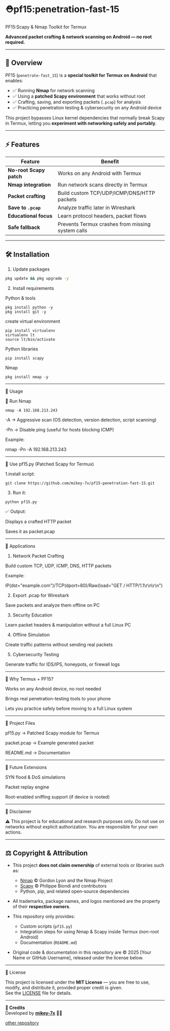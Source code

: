 # ⛑️pf15:penetration-fast-15
PF15:Scapy & Nmap Toolkit for Termux

**Advanced packet crafting & network scanning on Android — no root required.**

---

## 📌 Overview
PF15 (`penetrate-fast_15`) is a **special toolkit for Termux on Android** that enables:
- ✅ Running **Nmap** for network scanning
- ✅ Using a **patched Scapy environment** that works without root
- ✅ Crafting, saving, and exporting packets (`.pcap`) for analysis
- ✅ Practicing penetration testing & cybersecurity on any Android device

This project bypasses Linux kernel dependencies that normally break Scapy in Termux, letting you **experiment with networking safely and portably**.

---

## ⚡ Features
| Feature | Benefit |
|---------|---------|
| **No-root Scapy patch** | Works on any Android with Termux |
| **Nmap integration** | Run network scans directly in Termux |
| **Packet crafting** | Build custom TCP/UDP/ICMP/DNS/HTTP packets |
| **Save to `.pcap`** | Analyze traffic later in Wireshark |
| **Educational focus** | Learn protocol headers, packet flows |
| **Safe fallback** | Prevents Termux crashes from missing system calls |

---

## 🛠 Installation

1. Update packages
```bash
pkg update && pkg upgrade -y
```
2. Install requirements

Python & tools
```
pkg install python -y
pkg install git -y
```

create virtual environment
```
pip install virtualenv
virtualenv lt
source lt/bin/activate
```

Python libraries
```
pip install scapy
```

Nmap
```
pkg install nmap -y
```

---

🚀 Usage

🔹 Run Nmap
```
nmap -A 192.168.213.243
```
-A → Aggressive scan (OS detection, version detection, script scanning)

-Pn → Disable ping (useful for hosts blocking ICMP)


Example:

nmap -Pn -A 192.168.213.243


---

🔹 Use pf15.py (Patched Scapy for Termux)

1.install script:
```
git clone https://github.com/mikey-7x/pf15-penetration-fast-15.git
```

3. Run it:
```
python pf15.py
```

✅ Output:

Displays a crafted HTTP packet

Saves it as packet.pcap



---

🎯 Applications

1. Network Packet Crafting

Build custom TCP, UDP, ICMP, DNS, HTTP packets

Example:

IP(dst="example.com")/TCP(dport=80)/Raw(load="GET / HTTP/1.1\r\n\r\n")



2. Export .pcap for Wireshark

Save packets and analyze them offline on PC



3. Security Education

Learn packet headers & manipulation without a full Linux PC



4. Offline Simulation

Create traffic patterns without sending real packets



5. Cybersecurity Testing

Generate traffic for IDS/IPS, honeypots, or firewall logs





---

📱 Why Termux + PF15?

Works on any Android device, no root needed

Brings real penetration-testing tools to your phone

Lets you practice safely before moving to a full Linux system



---

📂 Project Files

pf15.py → Patched Scapy module for Termux

packet.pcap → Example generated packet

README.md → Documentation



---

🧠 Future Extensions

SYN flood & DoS simulations

Packet replay engine

Root-enabled sniffing support (if device is rooted)


---

📜 Disclaimer

⚠️ This project is for educational and research purposes only.
Do not use on networks without explicit authorization.
You are responsible for your own actions.

---

## ⚖️ Copyright & Attribution

- This project **does not claim ownership** of external tools or libraries such as:
  - [Nmap](https://nmap.org) © Gordon Lyon and the Nmap Project
  - [Scapy](https://scapy.net) © Philippe Biondi and contributors
  - Python, pip, and related open-source dependencies

- All trademarks, package names, and logos mentioned are the property of their **respective owners**.  
- This repository only provides:
  - Custom scripts (`pf15.py`)
  - Integration steps for using Nmap & Scapy inside Termux (non-root Android)
  - Documentation (`README.md`)  

- Original code & documentation in this repository are © 2025 [Your Name or GitHub Username], released under the license below.

---

📜 License

This project is licensed under the **MIT License** — you are free to use, modify, and distribute it, provided proper credit is given.  
See the [LICENSE](LICENSE) file for details.

---

**📜 Credits**  
Developed by **[mikey-7x](https://github.com/mikey-7x)** 🚀🔥  


[other repository](https://github.com/mikey-7x?tab=repositories)

